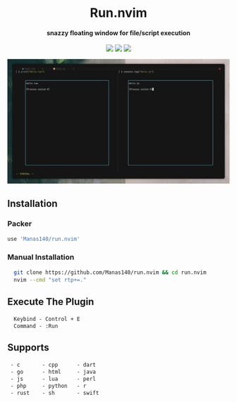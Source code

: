 <h1 align="center">Run.nvim</h1>
<h4 align="center">snazzy floating window for file/script execution</h4>

<p align="center">
    <a href="https://github.com/Manas140/run.nvim/stargazers"><img src="https://img.shields.io/github/stars/Manas140/run.nvim?colorA=151515&colorB=6A9FB5&style=for-the-badge&logo=starship"></a>
    <a href="https://github.com/Manas140/run.nvim/issues"><img src="https://img.shields.io/github/issues/Manas140/run.nvim?colorA=151515&colorB=90A959&style=for-the-badge&logo=bugatti"></a>
    <a href="https://github.com/Manas140/run.nvim/network/members"><img src="https://img.shields.io/github/forks/Manas140/run.nvim?colorA=151515&colorB=AC4142&style=for-the-badge&logo=github"></a>
</p>

<p>
  <img src="preview.png">
</p>


## Installation

### Packer
```lua
use 'Manas140/run.nvim'
```

### Manual Installation
```sh
  git clone https://github.com/Manas140/run.nvim && cd run.nvim
  nvim --cmd "set rtp+=."
```

## Execute The Plugin
```
  Keybind - Control + E
  Command - :Run
```

## Supports
```
 - c       - cpp      - dart
 - go      - html     - java
 - js      - lua      - perl
 - php     - python   - r
 - rust    - sh       - swift
```

